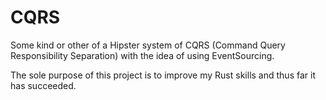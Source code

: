 # CQRS

Some kind or other of a Hipster system of CQRS (Command Query Responsibility Separation) with the idea of using EventSourcing.

The sole purpose of this project is to improve my Rust skills and thus far it has succeeded.
